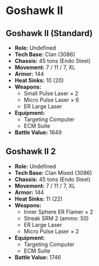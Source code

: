 # Goshawk II
## Goshawk II (Standard)
- **Role:** Undefined
- **Tech Base:** Clan (3086)
- **Chassis:** 45 tons (Endo Steel)
- **Movement:** 7 / 11 / 7, XL
- **Armor:** 144
- **Heat Sinks:** 10 (20)
- **Weapons:**
  - Small Pulse Laser × 2
  - Micro Pulse Laser × 6
  - ER Large Laser
- **Equipment:**
  - Targeting Computer
  - ECM Suite
- **Battle Value:** 1849

## Goshawk II 2
- **Role:** Undefined
- **Tech Base:** Clan Mixed (3086)
- **Chassis:** 45 tons (Endo Steel)
- **Movement:** 7 / 11 / 7, XL
- **Armor:** 144
- **Heat Sinks:** 11 (22)
- **Weapons:**
  - Inner Sphere ER Flamer × 2
  - Streak SRM 2 (ammo: 50)
  - ER Large Laser
  - Micro Pulse Laser × 2
- **Equipment:**
  - Targeting Computer
  - ECM Suite
- **Battle Value:** 1746


